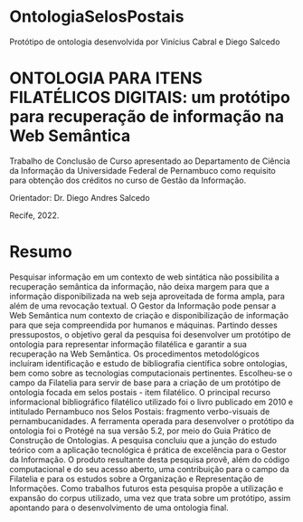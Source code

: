 # OntologiaSelosPostais
Protótipo de ontologia desenvolvida por Vinícius Cabral e Diego Salcedo

# ONTOLOGIA PARA ITENS FILATÉLICOS DIGITAIS: um protótipo para recuperação de informação na Web Semântica

Trabalho de Conclusão de Curso apresentado ao Departamento de Ciência da Informação da Universidade Federal de Pernambuco como requisito para obtenção dos créditos no curso de Gestão da Informação.

Orientador: Dr. Diego Andres Salcedo

Recife, 2022.

# Resumo
Pesquisar informação em um contexto de web sintática não possibilita a recuperação semântica da informação, não deixa margem para que a informação disponibilizada na web seja aproveitada de forma ampla, para além de uma revocação textual. O Gestor da Informação pode pensar a Web Semântica num contexto de criação e disponibilização de informação para que seja compreendida por humanos e máquinas. Partindo desses pressupostos, o objetivo geral da pesquisa foi desenvolver um protótipo de ontologia para representar informação filatélica e garantir a sua recuperação na Web Semântica. Os procedimentos metodológicos incluíram identificação e estudo de bibliografia científica sobre ontologias, bem como sobre as tecnologias computacionais pertinentes. Escolheu-se o campo da Filatelia para servir de base para a criação de um protótipo de ontologia focada em selos postais - item filatélico. O principal recurso informacional bibliográfico filatélico utilizado foi o livro publicado em 2010 e intitulado Pernambuco nos Selos Postais: fragmento verbo-visuais de pernambucanidades. A ferramenta operada para desenvolver o protótipo da ontologia foi o Protégé na sua versão 5.2, por meio do Guia Prático de Construção de Ontologias. A pesquisa concluiu que a junção do estudo teórico com a aplicação tecnológica é prática de excelência para o Gestor da Informação. O produto resultante desta pesquisa provê, além do código computacional e do seu acesso aberto, uma contribuição para o campo da Filatelia e para os estudos sobre a Organização e Representação de Informações. Como trabalhos futuros esta pesquisa propõe a utilização e expansão do corpus utilizado, uma vez que trata sobre um protótipo, assim apontando para o desenvolvimento de uma ontologia final.
